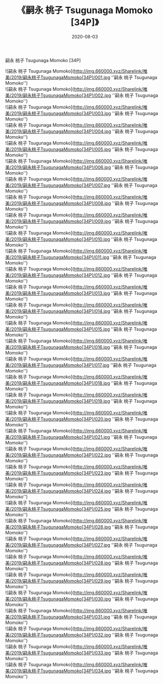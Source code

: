 ﻿---
layout: post
title:  《嗣永 桃子 Tsugunaga Momoko [34P]》
date:   2020-08-03
img: http://img.660000.xyz/Sharelink/唯美/2019/嗣永桃子TsugunagaMomoko[34P]/000.jpg
categories: [美女, 清纯, 唯美]
---

嗣永 桃子 Tsugunaga Momoko [34P]

![嗣永 桃子 Tsugunaga Momoko](http://img.660000.xyz/Sharelink/唯美/2019/嗣永桃子TsugunagaMomoko[34P]/001.jpg ''嗣永 桃子 Tsugunaga Momoko'') <br>
![嗣永 桃子 Tsugunaga Momoko](http://img.660000.xyz/Sharelink/唯美/2019/嗣永桃子TsugunagaMomoko[34P]/002.jpg ''嗣永 桃子 Tsugunaga Momoko'') <br>
![嗣永 桃子 Tsugunaga Momoko](http://img.660000.xyz/Sharelink/唯美/2019/嗣永桃子TsugunagaMomoko[34P]/003.jpg ''嗣永 桃子 Tsugunaga Momoko'') <br>
![嗣永 桃子 Tsugunaga Momoko](http://img.660000.xyz/Sharelink/唯美/2019/嗣永桃子TsugunagaMomoko[34P]/004.jpg ''嗣永 桃子 Tsugunaga Momoko'') <br>
![嗣永 桃子 Tsugunaga Momoko](http://img.660000.xyz/Sharelink/唯美/2019/嗣永桃子TsugunagaMomoko[34P]/005.jpg ''嗣永 桃子 Tsugunaga Momoko'') <br>
![嗣永 桃子 Tsugunaga Momoko](http://img.660000.xyz/Sharelink/唯美/2019/嗣永桃子TsugunagaMomoko[34P]/006.jpg ''嗣永 桃子 Tsugunaga Momoko'') <br>
![嗣永 桃子 Tsugunaga Momoko](http://img.660000.xyz/Sharelink/唯美/2019/嗣永桃子TsugunagaMomoko[34P]/007.jpg ''嗣永 桃子 Tsugunaga Momoko'') <br>
![嗣永 桃子 Tsugunaga Momoko](http://img.660000.xyz/Sharelink/唯美/2019/嗣永桃子TsugunagaMomoko[34P]/008.jpg ''嗣永 桃子 Tsugunaga Momoko'') <br>
![嗣永 桃子 Tsugunaga Momoko](http://img.660000.xyz/Sharelink/唯美/2019/嗣永桃子TsugunagaMomoko[34P]/009.jpg ''嗣永 桃子 Tsugunaga Momoko'') <br>
![嗣永 桃子 Tsugunaga Momoko](http://img.660000.xyz/Sharelink/唯美/2019/嗣永桃子TsugunagaMomoko[34P]/010.jpg ''嗣永 桃子 Tsugunaga Momoko'') <br>
![嗣永 桃子 Tsugunaga Momoko](http://img.660000.xyz/Sharelink/唯美/2019/嗣永桃子TsugunagaMomoko[34P]/011.jpg ''嗣永 桃子 Tsugunaga Momoko'') <br>
![嗣永 桃子 Tsugunaga Momoko](http://img.660000.xyz/Sharelink/唯美/2019/嗣永桃子TsugunagaMomoko[34P]/012.jpg ''嗣永 桃子 Tsugunaga Momoko'') <br>
![嗣永 桃子 Tsugunaga Momoko](http://img.660000.xyz/Sharelink/唯美/2019/嗣永桃子TsugunagaMomoko[34P]/013.jpg ''嗣永 桃子 Tsugunaga Momoko'') <br>
![嗣永 桃子 Tsugunaga Momoko](http://img.660000.xyz/Sharelink/唯美/2019/嗣永桃子TsugunagaMomoko[34P]/014.jpg ''嗣永 桃子 Tsugunaga Momoko'') <br>
![嗣永 桃子 Tsugunaga Momoko](http://img.660000.xyz/Sharelink/唯美/2019/嗣永桃子TsugunagaMomoko[34P]/015.jpg ''嗣永 桃子 Tsugunaga Momoko'') <br>
![嗣永 桃子 Tsugunaga Momoko](http://img.660000.xyz/Sharelink/唯美/2019/嗣永桃子TsugunagaMomoko[34P]/016.jpg ''嗣永 桃子 Tsugunaga Momoko'') <br>
![嗣永 桃子 Tsugunaga Momoko](http://img.660000.xyz/Sharelink/唯美/2019/嗣永桃子TsugunagaMomoko[34P]/017.jpg ''嗣永 桃子 Tsugunaga Momoko'') <br>
![嗣永 桃子 Tsugunaga Momoko](http://img.660000.xyz/Sharelink/唯美/2019/嗣永桃子TsugunagaMomoko[34P]/018.jpg ''嗣永 桃子 Tsugunaga Momoko'') <br>
![嗣永 桃子 Tsugunaga Momoko](http://img.660000.xyz/Sharelink/唯美/2019/嗣永桃子TsugunagaMomoko[34P]/019.jpg ''嗣永 桃子 Tsugunaga Momoko'') <br>
![嗣永 桃子 Tsugunaga Momoko](http://img.660000.xyz/Sharelink/唯美/2019/嗣永桃子TsugunagaMomoko[34P]/020.jpg ''嗣永 桃子 Tsugunaga Momoko'') <br>
![嗣永 桃子 Tsugunaga Momoko](http://img.660000.xyz/Sharelink/唯美/2019/嗣永桃子TsugunagaMomoko[34P]/021.jpg ''嗣永 桃子 Tsugunaga Momoko'') <br>
![嗣永 桃子 Tsugunaga Momoko](http://img.660000.xyz/Sharelink/唯美/2019/嗣永桃子TsugunagaMomoko[34P]/022.jpg ''嗣永 桃子 Tsugunaga Momoko'') <br>
![嗣永 桃子 Tsugunaga Momoko](http://img.660000.xyz/Sharelink/唯美/2019/嗣永桃子TsugunagaMomoko[34P]/023.jpg ''嗣永 桃子 Tsugunaga Momoko'') <br>
![嗣永 桃子 Tsugunaga Momoko](http://img.660000.xyz/Sharelink/唯美/2019/嗣永桃子TsugunagaMomoko[34P]/024.jpg ''嗣永 桃子 Tsugunaga Momoko'') <br>
![嗣永 桃子 Tsugunaga Momoko](http://img.660000.xyz/Sharelink/唯美/2019/嗣永桃子TsugunagaMomoko[34P]/025.jpg ''嗣永 桃子 Tsugunaga Momoko'') <br>
![嗣永 桃子 Tsugunaga Momoko](http://img.660000.xyz/Sharelink/唯美/2019/嗣永桃子TsugunagaMomoko[34P]/026.jpg ''嗣永 桃子 Tsugunaga Momoko'') <br>
![嗣永 桃子 Tsugunaga Momoko](http://img.660000.xyz/Sharelink/唯美/2019/嗣永桃子TsugunagaMomoko[34P]/027.jpg ''嗣永 桃子 Tsugunaga Momoko'') <br>
![嗣永 桃子 Tsugunaga Momoko](http://img.660000.xyz/Sharelink/唯美/2019/嗣永桃子TsugunagaMomoko[34P]/028.jpg ''嗣永 桃子 Tsugunaga Momoko'') <br>
![嗣永 桃子 Tsugunaga Momoko](http://img.660000.xyz/Sharelink/唯美/2019/嗣永桃子TsugunagaMomoko[34P]/029.jpg ''嗣永 桃子 Tsugunaga Momoko'') <br>
![嗣永 桃子 Tsugunaga Momoko](http://img.660000.xyz/Sharelink/唯美/2019/嗣永桃子TsugunagaMomoko[34P]/030.jpg ''嗣永 桃子 Tsugunaga Momoko'') <br>
![嗣永 桃子 Tsugunaga Momoko](http://img.660000.xyz/Sharelink/唯美/2019/嗣永桃子TsugunagaMomoko[34P]/031.jpg ''嗣永 桃子 Tsugunaga Momoko'') <br>
![嗣永 桃子 Tsugunaga Momoko](http://img.660000.xyz/Sharelink/唯美/2019/嗣永桃子TsugunagaMomoko[34P]/032.jpg ''嗣永 桃子 Tsugunaga Momoko'') <br>
![嗣永 桃子 Tsugunaga Momoko](http://img.660000.xyz/Sharelink/唯美/2019/嗣永桃子TsugunagaMomoko[34P]/033.jpg ''嗣永 桃子 Tsugunaga Momoko'') <br>
![嗣永 桃子 Tsugunaga Momoko](http://img.660000.xyz/Sharelink/唯美/2019/嗣永桃子TsugunagaMomoko[34P]/034.jpg ''嗣永 桃子 Tsugunaga Momoko'') <br>
